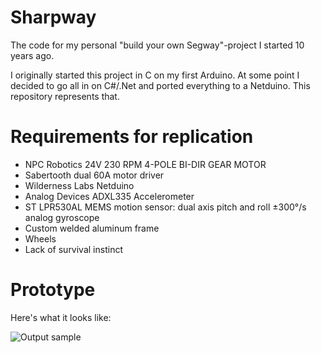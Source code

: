 # Sharpway
The code for my personal "build your own Segway"-project I started 10 years ago.

I originally started this project in C on my first Arduino. At some point I decided to go all in on C#/.Net and ported everything to a Netduino. This repository represents that.

# Requirements for replication

* NPC Robotics 24V 230 RPM 4-POLE BI-DIR GEAR MOTOR
* Sabertooth dual 60A motor driver 
* Wilderness Labs Netduino
* Analog Devices ADXL335 Accelerometer
* ST LPR530AL MEMS motion sensor: dual axis pitch and roll ±300°/s analog gyroscope
* Custom welded aluminum frame
* Wheels
* Lack of survival instinct

# Prototype

Here's what it looks like:

![Output sample](https://j.gifs.com/xn5ELJ.gif)

